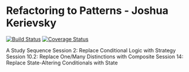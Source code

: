 Refactoring to Patterns - Joshua Kerievsky
=====================
[![Build Status](https://travis-ci.org/avalax/refactoringToPatterns.png?branch=master)](https://travis-ci.org/avalax/refactoringToPatterns) [![Coverage Status](https://img.shields.io/coveralls/avalax/refactoringToPatterns.svg)](https://coveralls.io/r/avalax/refactoringToPatterns)

A Study Sequence
Session 2: Replace Conditional Logic with Strategy
Session 10.2: Replace One/Many Distinctions with Composite
Session 14: Replace State-Altering Conditionals with State